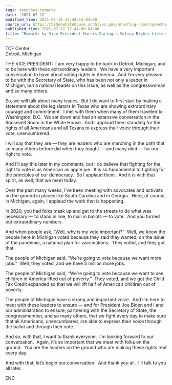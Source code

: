 ```yaml
---
tags: speeches-remarks
date: '2021-07-12'
modified_time: 2021-07-14 17:44:53-04:00
source_url: https://bidenwhitehouse.archives.gov/briefing-room/speeches-remarks/2021/07/12/remarks-by-vice-president-harris-during-a-voting-rights-listening-session/
published_time: 2021-07-12 17:44:00-04:00
title: "Remarks by Vice President Harris During a Voting Rights Listening\_Session"
---
```

 
TCF Center  
Detroit, Michigan

THE VICE PRESIDENT:  I am very happy to be back in Detroit, Michigan,
and to be here with these extraordinary leaders.  We have a very
important conversation to have about voting rights in America.  And I’m
very pleased to be with the Secretary of State, who has been not only a
leader in Michigan, but a national leader on this issue, as well as the
congresswoman and so many others.   
  
So, we will talk about many issues.  But I do want to first start by
making a statement about the legislators in Texas who are showing
extraordinary courage and commitment.  I met with them when many of them
traveled to Washington, D.C.  We sat down and had an extensive
conversation in the Roosevelt Room in the White House.  And I applaud
them standing for the rights of all Americans and all Texans to express
their voice through their vote, unencumbered.   
  
I will say that they are — they are leaders who are marching in the path
that so many others before did when they fought — and many died — for
our right to vote.   
  
And I’ll say this later in my comments, but I do believe that fighting
for the right to vote is as American as apple pie.  It is so fundamental
to fighting for the principles of our democracy.  So I applaud them. 
And it is with that spirit, as well, that we meet today.    
  
Over the past many weeks, I’ve been meeting with advocates and activists
on the ground in places like South Carolina and in Georgia.  Here, of
course, in Michigan, again, I applaud the work that is happening.    
  
In 2020, you had folks mask up and get to the streets to do what was
necessary — to stand in line, to mail in ballots — to vote.  And you
turned out extraordinary numbers.   
  
And when people ask, “Well, why is my vote important?”  Well, we know
the people here in Michigan voted because they said they wanted, on the
issue of the pandemic, a national plan for vaccinations.  They voted,
and they got that.    
  
The people of Michigan said, “We’re going to vote because we want more
jobs.”  Well, they voted, and we have 3 million more jobs.   
  
The people of Michigan said, “We’re going to vote because we want to see
children in America lifted out of poverty.”  They voted, and we got the
Child Tax Credit expanded so that we will lift half of America’s
children out of poverty.    
  
The people of Michigan have a strong and important voice.  And I’m here
to meet with these leaders to ensure — and for President Joe Biden and I
and our administration to ensure, partnering with the Secretary of
State, the congressmember, and so many others, that we fight every day
to make sure that all Americans, unencumbered, are able to express their
voice through the ballot and through their vote.   
  
And so, with that, I want to thank everyone.  I’m looking forward to our
conversation.  Again, it’s so important that we meet with folks on the
ground.  You are the leaders on the ground who are making these rights
real every day.    
  
And with that, let’s begin our conversation.  And thank you all.  I’ll
talk to you all later.   

END        
